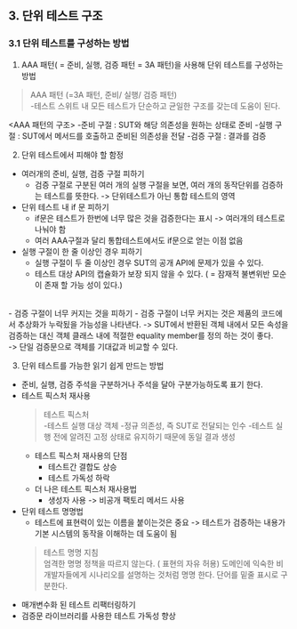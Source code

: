 ## 3. 단위 테스트 구조
 ### 3.1 단위 테스트를 구성하는 방법

1. AAA 패턴( = 준비, 실행, 검증 패턴 = 3A 패턴)을 사용해 단위 테스트를 구성하는 방법
> AAA 패턴 (=3A 패턴, 준비/ 실행/ 검증 패턴)</br>
> -테스트 스위트 내 모든 테스트가 단순하고 균일한 구조를 갖는데 도움이 된다.
> 
<AAA 패턴의 구조>
-준비 구절 : SUT와 해당 의존성을 원하는 상태로 준비
-실행 구절 : SUT에서 메서드를 호출하고 준비된 의존성을 전달
-검증 구절 : 결과를 검증 
</br> 

2. 단위 테스트에서 피해야 할 함정
- 여러개의 준비, 실행, 검증 구절 피하기
	- 검증 구절로 구분된 여러 개의 실행 구절을 보면, 여러 개의 동작단위를 검증하는 테스트를 뜻한다. 
	-> 단위테스트가 아닌 통합 테스트의 영역
- 단위 테스트 내 if 문 피하기
	- if문은 테스트가 한번에 너무 많은 것을 검증한다는 표시
	-> 여러개의 테스트로 나눠야 함
	- 여러 AAA구절과 달리 통합테스트에서도 if문으로 얻는 이점 없음
- 실행 구절이 한 줄 이상인 경우 피하기
	- 실행 구절이 두 줄 이상인 경우 SUT의 공개 API에 문제가 있을 수 있다.
	- 테스트 대상 API의 캡슐화가 보장 되지 않을 수 있다. ( = 잠재적 불변위반 모순이 존재 할 가능 성이 있다.)
</br>
- 검증 구절이 너무 커지는 것을 피하기
	- 검증 구절이 너무 커지는 것은 제품의 코드에서 추상화가 누락됬을 가능성을 나타낸다.
	 -> SUT에서 반환된 객체 내에서 모든 속성을 검증하는 대신 객체 클래스 내에 적절한 equality member를 정의 하는 것이 좋다.</br>
	 -> 단일 검증문으로 객체를 기대값과 비교할 수 있다.

3. 단위 테스트를 가능한 읽기 쉽게 만드는 방법
* 준비, 실행, 검증 주석을 구분하거나 주석을 달아 구분가능하도록 표기 한다.
* 테스트 픽스처 재사용
	> 테스트 픽스처</br>
	> -테스트 실행 대상 객체
	> -정규 의존성, 즉 SUT로 전달되는 인수
	> -테스트 실행 전에 알려진 고정 상태로 유지하기 때문에 동일 결과 생성
	* 테스트 픽스처 재사용의 단점
		* 테스트간 결합도 상승
		* 테스트 가독성 하락
	* 더 나은 테스트 픽스처 재사용법
		* 생성자 사용 -> 비공개 팩토리 메서드 사용
* 단위 테스트 명명법
	* 테스트에 표현력이 있는 이름을 붙이는것은 중요
	-> 테스트가 검증하는 내용가 기본 시스템의 동작을 이해하는 데 도움이 됨
	> 테스트 명명 지침</br>
	> 엄격한 명명 정책을 따르지 않는다. ( 표현의 자유 허용)
	> 도메인에 익숙한 비개발자들에게 시나리오를 설명하는 것처럼 명명 한다.
	> 단어를 밑줄 표시로 구분한다. 
* 매개변수화 된 테스트 리팩터링하기
* 검증문 라이브러리를 사용한 테스트 가독성 향상
